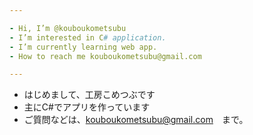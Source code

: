 ```yaml
---

- Hi, I’m @kouboukometsubu
- I’m interested in C# application.
- I’m currently learning web app.
- How to reach me kouboukometsubu@gmail.com

---
```


- はじめまして、工房こめつぶです
- 主にC#でアプリを作っています
- ご質問などは、kouboukometsubu@gmail.com　まで。

<!---
kouboukometsubu/kouboukometsubu is a ✨ special ✨ repository because its `README.md` (this file) appears on your GitHub profile.
You can click the Preview link to take a look at your changes.
--->
